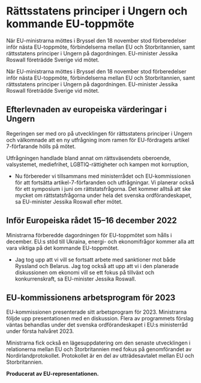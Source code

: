 # Rättsstatens principer i Ungern och kommande EU-toppmöte

När EU-ministrarna möttes i Bryssel den 18 november stod förberedelser inför nästa EU-toppmöte, förbindelserna mellan EU och Storbritannien, samt rättsstatens principer i Ungern på dagordningen. EU-minister Jessika Roswall företrädde Sverige vid mötet.

När EU-ministrarna möttes i Bryssel den 18 november stod förberedelser inför nästa EU-toppmöte, förbindelserna mellan EU och Storbritannien, samt rättsstatens principer i Ungern på dagordningen. EU-minister Jessika Roswall företrädde Sverige vid mötet.

## Efterlevnaden av europeiska värderingar i Ungern

Regeringen ser med oro på utvecklingen för rättsstatens principer i Ungern och välkomnade att en ny utfrågning inom ramen för EU-fördragets artikel 7-förfarande hölls på mötet.

Utfrågningen handlade bland annat om rättsväsendets oberoende, valsystemet, mediefrihet, LGBTIQ-rättigheter och kampen mot korruption,

- Nu förbereder vi tillsammans med ministerrådet och EU-kommissionen för att fortsätta artikel-7-förfaranden och utfrågningar. Vi planerar också för ett symposium i juni om rättstatsfrågorna. Det kommer alltså att ske mycket om rättstatsfrågorna under hela det svenska ordförandeskapet, sa EU-minister Jessika Roswall efter mötet.

## Inför Europeiska rådet 15–16 december 2022

Ministrarna förberedde dagordningen för EU-toppmötet som hålls i december. EU:s stöd till Ukraina, energi- och ekonomifrågor kommer alla att vara viktiga på det kommande EU-toppmötet.

- Jag tog upp att vi vill se fortsatt arbete med sanktioner mot både Ryssland och Belarus. Jag tog också att upp att vi i den planerade diskussionen om ekonomi vill se ett fokus på tillväxt och konkurrenskraft, sa EU-minister Jessika Roswall.

## EU-kommissionens arbetsprogram för 2023

EU-kommissionen presenterade sitt arbetsprogram för 2023. Ministrarna följde upp presentationen med en diskussion. Flera av programmets förslag väntas behandlas under det svenska ordförandeskapet i EU:s ministerråd under första halvåret 2023.

Ministrarna fick också en lägesuppdatering om den senaste utvecklingen i relationerna mellan EU och Storbritannien med fokus på genomförandet av Nordirlandprotokollet. Protokollet är en del av utträdesavtalet mellan EU och Storbritannien.

**Producerat av EU-representationen.**
